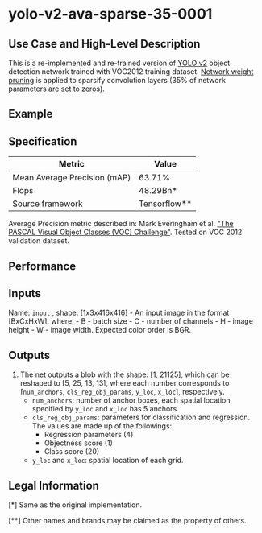 # yolo-v2-ava-sparse-35-0001

## Use Case and High-Level Description

This is a re-implemented and re-trained version of [YOLO v2](https://arxiv.org/abs/1612.08242) object detection network trained with VOC2012 training dataset.
[Network weight pruning](https://arxiv.org/abs/1710.01878) is applied to sparsify convolution layers (35% of network parameters are set to zeros).

## Example

## Specification

| Metric                       | Value        |
|------------------------------|--------------|
| Mean Average Precision (mAP) | 63.71%       |
| Flops                        | 48.29Bn*     |
| Source framework             | Tensorflow** |

Average Precision metric described in: Mark Everingham et al.
["The PASCAL Visual Object Classes (VOC) Challenge"](http://host.robots.ox.ac.uk/pascal/VOC/pubs/everingham10.pdf).
Tested on VOC 2012 validation dataset.

## Performance

## Inputs

Name: `input` , shape: [1x3x416x416] - An input image in the format [BxCxHxW],
  where:
    - B - batch size
    - C - number of channels
    - H - image height
    - W - image width.
  Expected color order is BGR.

## Outputs

1. The net outputs a blob with the shape: [1, 21125], which can be reshaped to [5, 25, 13, 13],
   where each number corresponds to [`num_anchors`, `cls_reg_obj_params`, `y_loc`, `x_loc`], respectively.
    - `num_anchors`: number of anchor boxes, each spatial location specified by `y_loc` and `x_loc` has 5 anchors.
    - `cls_reg_obj_params`: parameters for classification and regression. The values are made up of the followings:
      * Regression parameters (4)
      * Objectness score (1)
      * Class score (20)
    - `y_loc` and `x_loc`: spatial location of each grid.

## Legal Information
[*] Same as the original implementation.

[**] Other names and brands may be claimed as the property of others.
